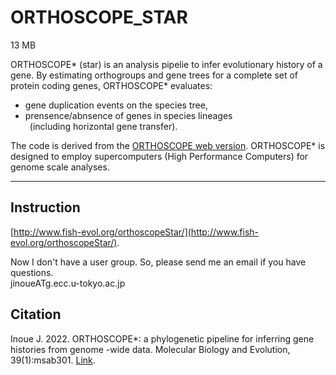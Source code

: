 # ORTHOSCOPE_STAR    

13 MB

ORTHOSCOPE* (star) is an analysis pipelie to infer evolutionary history of a gene. By estimating orthogroups and gene trees for a complete set of protein coding genes, ORTHOSCOPE* evaluates: 

- gene duplication events on the species tree,
- prensence/abnsence of genes in species lineages    
 (including horizontal gene transfer).   
  
The code is derived from the [ORTHOSCOPE web version](https://github.com/jun-inoue/orthoscope). ORTHOSCOPE* is designed to employ supercomputers (High Performance Computers) for genome scale analyses.

---

## Instruction
[http://www.fish-evol.org/orthoscopeStar/](http://www.fish-evol.org/orthoscopeStar/).  

Now I don't have a user group. So, please send me an email if you have questions.   
jinoueATg.ecc.u-tokyo.ac.jp





## Citation
Inoue J. 2022.
ORTHOSCOPE*: a phylogenetic pipeline for inferring gene histories from genome -wide data. Molecular Biology and Evolution, 39(1):msab301. [Link](https://academic.oup.com/mbe/advance-article/doi/10.1093/molbev/msab301/6400256). 

<br />  

